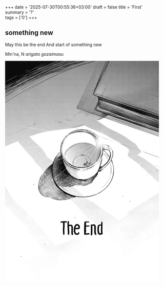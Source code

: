 +++
date = '2025-07-30T00:55:36+03:00'
draft = false
title = 'First'
summary = '?'    
tags = ['0']
+++

## something new

May this be the end 
And start of something new

Min'na, N 
*arigato gozaimasu*

![alt](TK_G.jpg)
